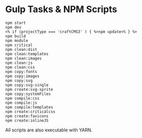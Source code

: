 # Gulp Tasks & NPM Scripts

```shell
npm start
npm dev
<% if (projectType === 'craftCMS3' ) { %>npm update<% } %>
npm build
npm module
npm critical
npm clean:dist
npm clean:templates
npm clean:images
npm clean:js
npm clean:css
npm copy:fonts
npm copy:images
npm copy:svg
npm copy:svg-single
npm create:svg-sprite
npm copy:systemFiles
npm compile:css
npm compile:js
npm compile:templates
npm create:criticalcss
npm create:favicons
npm create:inlineJS
```

All scripts are also executable with YARN.
